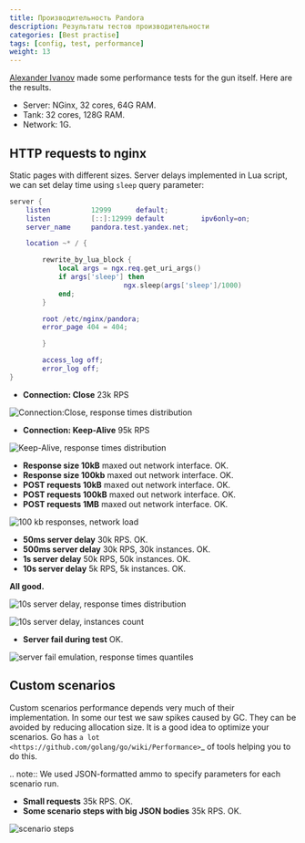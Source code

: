 ```yaml
---
title: Производительность Pandora
description: Результаты тестов производительности
categories: [Best practise]
tags: [config, test, performance]
weight: 13
---
```


[Alexander Ivanov](mailto:ival.net@yandex.ru) made some performance tests for the gun itself. Here are the results.

* Server: NGinx, 32 cores, 64G RAM.
* Tank: 32 cores, 128G RAM.
* Network: 1G.

## HTTP requests to nginx


Static pages with different sizes. Server delays implemented in Lua script, we can
set delay time using `sleep` query parameter:

```lua
server {
    listen          12999      default;
    listen          [::]:12999 default         ipv6only=on;
    server_name     pandora.test.yandex.net;

    location ~* / {

        rewrite_by_lua_block {
            local args = ngx.req.get_uri_args()
            if args['sleep'] then
                            ngx.sleep(args['sleep']/1000)
            end;
        }

        root /etc/nginx/pandora;
        error_page 404 = 404;

        }

        access_log off;
        error_log off;
}
```

* **Connection: Close** 23k RPS

![Connection:Close, response times distribution](../../images/http_connection_close_td.png)


* **Connection: Keep-Alive** 95k RPS

![Keep-Alive, response times distribution](../../images/http_keep_alive_td.png)


* **Response size 10kB** maxed out network interface. OK.
* **Response size 100kb** maxed out network interface. OK.
* **POST requests 10kB** maxed out network interface. OK.
* **POST requests 100kB** maxed out network interface. OK.
* **POST requests 1MB** maxed out network interface. OK.

![100 kb responses, network load](../../images/http_100kb_net.png)



* **50ms server delay** 30k RPS. OK.
* **500ms server delay** 30k RPS, 30k instances. OK.
* **1s server delay** 50k RPS, 50k instances. OK.
* **10s server delay** 5k RPS, 5k instances. OK.

**All good.**

![10s server delay, response times distribution](../../images/http_delay_10s_td.png)


![10s server delay, instances count](../../images/http_delay_10s_instances.png)



* **Server fail during test** OK.

![server fail emulation, response times quantiles](../../images/http_srv_fail_q.png)



## Custom scenarios


Custom scenarios performance depends very much of their implementation. In some our
test we saw spikes caused by GC. They can be avoided by reducing allocation size.
It is a good idea to optimize your scenarios.
Go has `a lot <https://github.com/golang/go/wiki/Performance>`_ of tools helping you
to do this.

.. note:: We used JSON-formatted ammo to specify parameters for each scenario run.

* **Small requests** 35k RPS. OK.
* **Some scenario steps with big JSON bodies** 35k RPS. OK.

![scenario steps](../../images/scn_cases.png)

